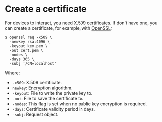 # Create a certificate

For devices to interact, you need X.509 certificates. If don't have one, you can create a certificate, for example, with [OpenSSL](https://www.openssl.org):

```
$ openssl req -x509 \
  -newkey rsa:4096 \
  -keyout key.pem \
  -out cert.pem \
  -nodes \
  -days 365 \
  -subj '/CN=localhost'
```

Where:

* `-x509`: X.509 certificate.
* `newkey`: Encryption algorithm.
* `-keyout`: File to write the private key to.
* `-out`: File to save the certificate to.
* `-nodes`: This flag is set when no public key encryption is required.
* `-days`: Certificate validity period in days.
* `-subj`: Request object.

